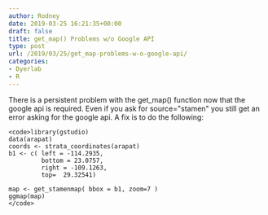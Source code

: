 ```yaml
---
author: Rodney
date: 2019-03-25 16:21:35+00:00
draft: false
title: get_map() Problems w/o Google API
type: post
url: /2019/03/25/get_map-problems-w-o-google-api/
categories:
- Dyerlab
- R
---
```

There is a persistent problem with the get_map() function now that the google api is required.  Even if you ask for source="stamen" you still get an error asking for the google api.  A fix is to do the following:
    
    <code>library(gstudio)
    data(arapat)
    coords <- strata_coordinates(arapat)
    b1 <- c( left = -114.2935,
             bottom = 23.0757,
             right = -109.1263,
             top=  29.32541)
    
    map <- get_stamenmap( bbox = b1, zoom=7 )
    ggmap(map)
    </code>

